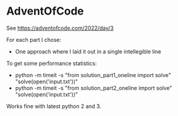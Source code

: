 # AdventOfCode

See https://adventofcode.com/2022/day/3

For each part I chose:
* One approach where I laid it out in a single intellegible line

To get some performance statistics:
* python -m timeit -s "from solution_part1_oneline import solve" "solve(open('input.txt'))"
* python -m timeit -s "from solution_part2_oneline import solve" "solve(open('input.txt'))"

Works fine with latest python 2 and 3.
